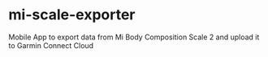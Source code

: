 #  mi-scale-exporter
Mobile App to export data from Mi Body Composition Scale 2 and upload it to Garmin Connect Cloud
